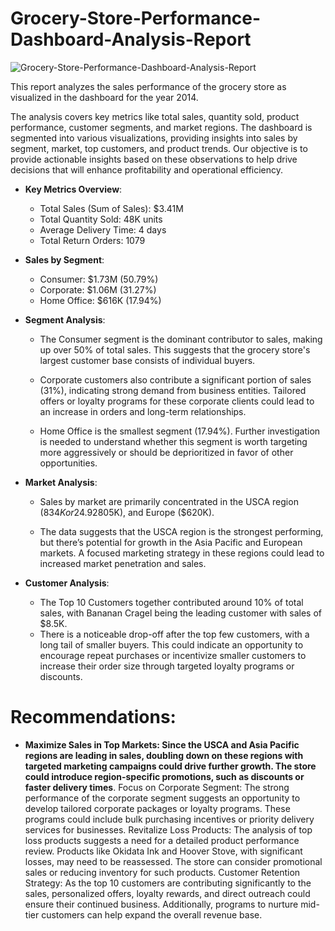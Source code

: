 # Grocery-Store-Performance-Dashboard-Analysis-Report

![Grocery-Store-Performance-Dashboard-Analysis-Report](https://github.com/user-attachments/assets/f3b93f32-1747-4242-bba8-fc0a00c1e7d6)

This report analyzes the sales performance of the grocery store as visualized in the dashboard for the year 2014.

The analysis covers key metrics like total sales, quantity sold, product performance, customer segments, and market regions. The dashboard is segmented into various visualizations, providing insights into sales by segment, market, top customers, and product trends. Our objective is to provide actionable insights based on these observations to help drive decisions that will enhance profitability and operational efficiency.

- **Key Metrics Overview**:
  
  - Total Sales (Sum of Sales): $3.41M
  - Total Quantity Sold: 48K units
  - Average Delivery Time: 4 days
  - Total Return Orders: 1079

 - **Sales by Segment**:
   
   - Consumer: $1.73M (50.79%)
   - Corporate: $1.06M (31.27%)
   - Home Office: $616K (17.94%)

- **Segment Analysis**:

   - The Consumer segment is the dominant contributor to sales, making up over 50% of total sales. This suggests that the grocery store's largest customer base consists of individual buyers.
     
   - Corporate customers also contribute a significant portion of sales (31%), indicating strong demand from business entities. Tailored offers or loyalty programs for these corporate clients could lead to an increase in orders and long-term relationships.
     
   - Home Office is the smallest segment (17.94%). Further investigation is needed to understand whether this segment is worth targeting more aggressively or should be deprioritized in 
     favor of other opportunities.

- **Market Analysis**:

   - Sales by market are primarily concentrated in the USCA region ($834K or 24.92%), followed by Asia Pacific ($805K), and Europe ($620K).
     
   - The data suggests that the USCA region is the strongest performing, but there’s potential for growth in the Asia Pacific and European markets. A focused marketing strategy in these 
     regions could lead to increased market penetration and sales.
     
- **Customer Analysis**:

   - The Top 10 Customers together contributed around 10% of total sales, with Bananan Cragel being the leading customer with sales of $8.5K.
   - There is a noticeable drop-off after the top few customers, with a long tail of smaller buyers. This could indicate an opportunity to encourage repeat purchases or incentivize 
     smaller customers to increase their order size through targeted loyalty programs or discounts.

# Recommendations:

- **Maximize Sales in Top Markets: Since the USCA and Asia Pacific regions are leading in sales, doubling down on these regions with targeted marketing campaigns could drive further growth. The store could introduce region-specific promotions, such as discounts or faster delivery times**.
Focus on Corporate Segment: The strong performance of the corporate segment suggests an opportunity to develop tailored corporate packages or loyalty programs. These programs could include bulk purchasing incentives or priority delivery services for businesses.
Revitalize Loss Products: The analysis of top loss products suggests a need for a detailed product performance review. Products like Okidata Ink and Hoover Stove, with significant losses, may need to be reassessed. The store can consider promotional sales or reducing inventory for such products.
Customer Retention Strategy: As the top 10 customers are contributing significantly to the sales, personalized offers, loyalty rewards, and direct outreach could ensure their continued business. Additionally, programs to nurture mid-tier customers can help expand the overall revenue base.
